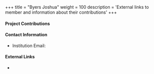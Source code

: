 +++
title = "Byers Joshua"
weight = 100
description = 'External links to member and information about their contributions'
+++

#### Project Contributions


#### Contact Information
- Institution Email: 
  
#### External Links
- 